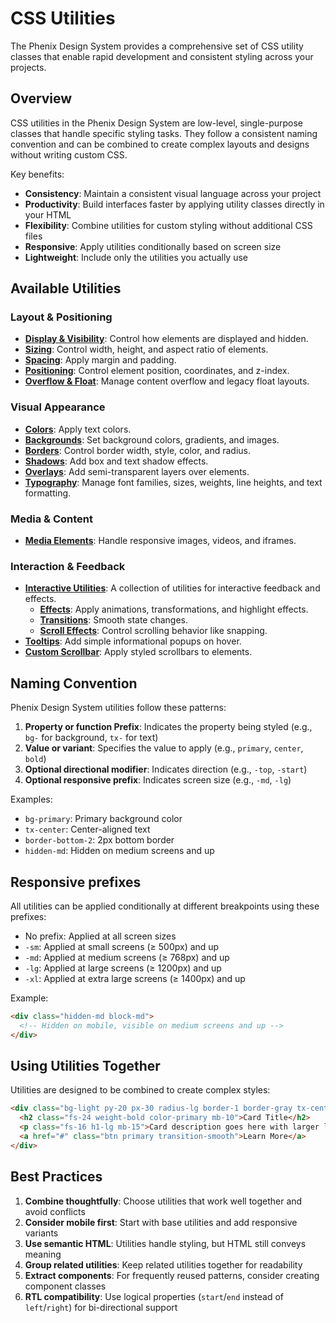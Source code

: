 # CSS Utilities

The Phenix Design System provides a comprehensive set of CSS utility classes that enable rapid development and consistent styling across your projects.

## Overview

CSS utilities in the Phenix Design System are low-level, single-purpose classes that handle specific styling tasks. They follow a consistent naming convention and can be combined to create complex layouts and designs without writing custom CSS.

Key benefits:
- **Consistency**: Maintain a consistent visual language across your project
- **Productivity**: Build interfaces faster by applying utility classes directly in your HTML
- **Flexibility**: Combine utilities for custom styling without additional CSS files
- **Responsive**: Apply utilities conditionally based on screen size
- **Lightweight**: Include only the utilities you actually use

## Available Utilities

### Layout & Positioning

- [**Display & Visibility**](./display-visibility.md): Control how elements are displayed and hidden.
- [**Sizing**](./sizing.md): Control width, height, and aspect ratio of elements.
- [**Spacing**](./spacing.md): Apply margin and padding.
- [**Positioning**](./positioning.md): Control element position, coordinates, and z-index.
- [**Overflow & Float**](./overflow-float.md): Manage content overflow and legacy float layouts.

### Visual Appearance

- [**Colors**](./colors.md): Apply text colors.
- [**Backgrounds**](./backgrounds.md): Set background colors, gradients, and images.
- [**Borders**](./borders.md): Control border width, style, color, and radius.
- [**Shadows**](./shadows.md): Add box and text shadow effects.
- [**Overlays**](./overlays.md): Add semi-transparent layers over elements.
- [**Typography**](./typography.md): Manage font families, sizes, weights, line heights, and text formatting.

### Media & Content

- [**Media Elements**](./media-utilities.md): Handle responsive images, videos, and iframes.

### Interaction & Feedback

- [**Interactive Utilities**](./interactive/): A collection of utilities for interactive feedback and effects.
  - [**Effects**](./interactive/effects.md): Apply animations, transformations, and highlight effects.
  - [**Transitions**](./interactive/transitions.md): Smooth state changes.
  - [**Scroll Effects**](./interactive/scroll-snap.md): Control scrolling behavior like snapping.
- [**Tooltips**](./tooltips.md): Add simple informational popups on hover.
- [**Custom Scrollbar**](./custom-scrollbar.md): Apply styled scrollbars to elements.

## Naming Convention

Phenix Design System utilities follow these patterns:

1. **Property or function Prefix**: Indicates the property being styled (e.g., `bg-` for background, `tx-` for text)
2. **Value or variant**: Specifies the value to apply (e.g., `primary`, `center`, `bold`)
3. **Optional directional modifier**: Indicates direction (e.g., `-top`, `-start`)
4. **Optional responsive prefix**: Indicates screen size (e.g., `-md`, `-lg`)

Examples:
- `bg-primary`: Primary background color
- `tx-center`: Center-aligned text
- `border-bottom-2`: 2px bottom border
- `hidden-md`: Hidden on medium screens and up

## Responsive prefixes

All utilities can be applied conditionally at different breakpoints using these prefixes:

- No prefix: Applied at all screen sizes
- `-sm`: Applied at small screens (≥ 500px) and up
- `-md`: Applied at medium screens (≥ 768px) and up
- `-lg`: Applied at large screens (≥ 1200px) and up
- `-xl`: Applied at extra large screens (≥ 1400px) and up

Example:
```html
<div class="hidden-md block-md">
  <!-- Hidden on mobile, visible on medium screens and up -->
</div>
```

## Using Utilities Together

Utilities are designed to be combined to create complex styles:

```html
<div class="bg-light py-20 px-30 radius-lg border-1 border-gray tx-center mb-20">
  <h2 class="fs-24 weight-bold color-primary mb-10">Card Title</h2>
  <p class="fs-16 h1-lg mb-15">Card description goes here with larger line height.</p>
  <a href="#" class="btn primary transition-smooth">Learn More</a>
</div>
```

## Best Practices

1. **Combine thoughtfully**: Choose utilities that work well together and avoid conflicts
2. **Consider mobile first**: Start with base utilities and add responsive variants
3. **Use semantic HTML**: Utilities handle styling, but HTML still conveys meaning
4. **Group related utilities**: Keep related utilities together for readability
5. **Extract components**: For frequently reused patterns, consider creating component classes
6. **RTL compatibility**: Use logical properties (`start`/`end` instead of `left`/`right`) for bi-directional support 